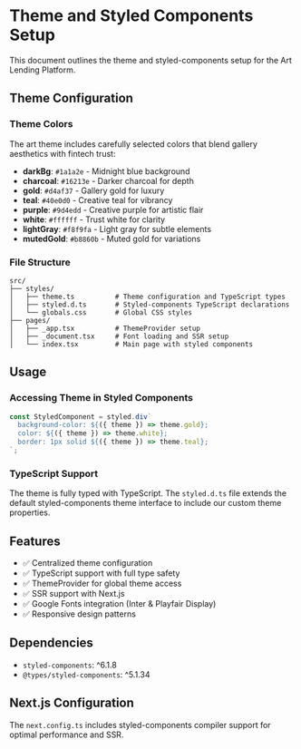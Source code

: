 # Theme and Styled Components Setup

This document outlines the theme and styled-components setup for the Art Lending Platform.

## Theme Configuration

### Theme Colors
The art theme includes carefully selected colors that blend gallery aesthetics with fintech trust:

- **darkBg**: `#1a1a2e` - Midnight blue background
- **charcoal**: `#16213e` - Darker charcoal for depth
- **gold**: `#d4af37` - Gallery gold for luxury
- **teal**: `#40e0d0` - Creative teal for vibrancy
- **purple**: `#9d4edd` - Creative purple for artistic flair
- **white**: `#ffffff` - Trust white for clarity
- **lightGray**: `#f8f9fa` - Light gray for subtle elements
- **mutedGold**: `#b8860b` - Muted gold for variations

### File Structure

```
src/
├── styles/
│   ├── theme.ts          # Theme configuration and TypeScript types
│   ├── styled.d.ts       # Styled-components TypeScript declarations
│   └── globals.css       # Global CSS styles
├── pages/
│   ├── _app.tsx          # ThemeProvider setup
│   ├── _document.tsx     # Font loading and SSR setup
│   └── index.tsx         # Main page with styled components
```

## Usage

### Accessing Theme in Styled Components

```typescript
const StyledComponent = styled.div`
  background-color: ${({ theme }) => theme.gold};
  color: ${({ theme }) => theme.white};
  border: 1px solid ${({ theme }) => theme.teal};
`;
```

### TypeScript Support

The theme is fully typed with TypeScript. The `styled.d.ts` file extends the default styled-components theme interface to include our custom theme properties.

## Features

- ✅ Centralized theme configuration
- ✅ TypeScript support with full type safety
- ✅ ThemeProvider for global theme access
- ✅ SSR support with Next.js
- ✅ Google Fonts integration (Inter & Playfair Display)
- ✅ Responsive design patterns

## Dependencies

- `styled-components`: ^6.1.8
- `@types/styled-components`: ^5.1.34

## Next.js Configuration

The `next.config.ts` includes styled-components compiler support for optimal performance and SSR.
